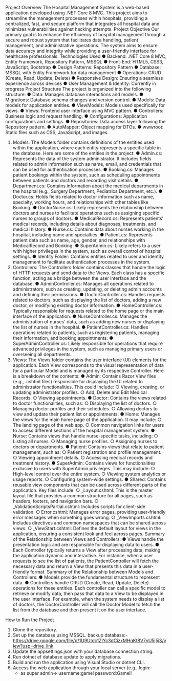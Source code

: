 Project Overview
The Hospital Management System is a web-based application developed using .NET Core
8 MVC. This project aims to streamline the management processes within hospitals,
providing a centralized, fast, and secure platform that integrates all hospital data and
minimizes vulnerabilities against hacking attempts.
Project Objective
Our primary goal is to enhance the efficiency of hospital management through a secure and
robust system that facilitates data handling, patient management, and administrative
operations. The system aims to ensure data accuracy and integrity while providing a
user-friendly interface for healthcare professionals.
Technologies Used
● Backend: .NET Core 8 MVC, Entity Framework, Repository Pattern, MSSQL
● Front-End: HTML5, CSS3, JavaScript, Bootstrap
● Design Patterns: Repository Pattern
● Database: MSSQL with Entity Framework for data management
● Operations: CRUD (Create, Read, Update, Delete)
● Responsive Design: Ensuring a seamless experience across devices
● User Management & Identity: Currently in progress
Project Structure
The project is organized into the following structure:
● Data: Manages database interactions and models.
● Migrations: Database schema changes and version control.
● Models: Data models for application entities.
● ViewModels: Models used specifically for views.
● Views: Frontend user interface using MVC pattern.
● Controllers: Business logic and request handling.
● Configurations: Application configurations and settings.
● Repositories: Data access layer following the Repository pattern.
● AutoMapper: Object mapping for DTOs.
● wwwroot: Static files such as CSS, JavaScript, and images.
1. Models:
The Models folder contains definitions of the entities used within the application, where each
entity represents a specific table in the database. Here are some of the entities in the
project:
● Admin.cs: Represents the data of the system administrator. It includes fields related
to admin information such as name, email, and credentials that can be used for
authentication processes.
● Booking.cs: Manages patient bookings within the system, such as scheduling
appointments between patients and doctors and recording visit details.
● Department.cs: Contains information about the medical departments in the hospital
(e.g., Surgery Department, Pediatrics Department, etc.).
● Doctor.cs: Holds fields related to doctor information such as name, specialty,
working hours, and relationships with other tables like Booking.
● DoctorNurse.cs: Likely represents the relationship between doctors and nurses to
facilitate operations such as assigning specific nurses to groups of doctors.
● MedicalRecord.cs: Represents patients' medical records, including details about
diagnoses, treatments, and medical history.
● Nurse.cs: Contains data about nurses working in the hospital, including name and
specialties.
● Patient.cs: Represents patient data such as name, age, gender, and relationships
with MedicalRecord and Booking.
● SuperAdmin.cs: Likely refers to a user with higher privileges in the system, such as
overall control of hospital settings.
● Identity Folder: Contains entities related to user and identity management to
facilitate authentication processes in the system.
2. Controllers:
The Controllers folder contains classes that handle the logic of HTTP requests and send
data to the Views. Each class has a specific function, acting as a bridge between the user
interface and the database.
● AdminController.cs: Manages all operations related to administrators, such as
creating, updating, or deleting admin accounts and defining their permissions.
● DoctorController.cs: Handles requests related to doctors, such as displaying the list
of doctors, adding a new doctor, or modifying existing doctor information.
● HomeController.cs: Typically responsible for requests related to the home page or
the main interface of the application.
● NurseController.cs: Manages the administration of nurses' data, such as adding
new nurses or displaying the list of nurses in the hospital.
● PatientController.cs: Handles operations related to patients, such as registering
patients, managing their information, and booking appointments.
● SuperAdminController.cs: Likely responsible for operations that require advanced
privileges in the system, such as managing primary users or overseeing all
departments.
3. Views:
The Views folder contains the user interface (UI) elements for the application. Each View
corresponds to the visual representation of data for a particular Model and is managed by its
respective Controller. Here is a breakdown of the contents:
● Admin: Contains Razor View files (e.g., .cshtml files) responsible for displaying the
UI related to administrator functionalities. This could include:
○ Viewing, creating, or updating administrator profiles.
○ Add, Delete and Edit Medical Records.
○ Viewing appointments.
● Doctor: Contains the views related to doctor functionalities, such as:
○ Displaying the list of doctors.
○ Managing doctor profiles and their schedules.
○ Allowing doctors to view and update their patient list or appointments.
● Home: Manages the views for the main home page of the application. It may include:
○ The landing page of the web app.
○ Common navigation links for users to access different sections of the hospital
management system.
● Nurse: Contains views that handle nurse-specific tasks, including:
○ Listing all nurses.
○ Managing nurse profiles.
○ Assigning nurses to doctors or departments.
● Patient: Contains views that relate to patient management, such as:
○ Patient registration and profile management.
○ Viewing appointment details.
○ Accessing medical records and treatment history.
● SuperAdmin: Contains views for functionalities exclusive to users with SuperAdmin
privileges. This may include:
○ High-level control over the entire system.
○ Viewing system analytics or usage reports.
○ Configuring system-wide settings.
● Shared: Contains reusable view components that can be used across different parts
of the application. Key files include:
○ _Layout.cshtml: This is the master layout file that provides a common
structure for all pages, such as headers, footers, and navigation bars.
○ _ValidationScriptsPartial.cshtml: Includes scripts for client-side validation.
○ Error.cshtml: Manages error pages, providing user-friendly error messages
when something goes wrong.
○ _ViewImports.cshtml: Includes directives and common namespaces that
can be shared across views.
○ _ViewStart.cshtml: Defines the default layout for views in the application,
ensuring a consistent look and feel across pages.
Summary of the Relationship between Views and Controllers:
● Views handle the presentation logic and are responsible for displaying data to users.
● Each Controller typically returns a View after processing data, making the
application dynamic and interactive.
For instance, when a user requests to see the list of patients, the PatientController will
fetch the necessary data and return a View that presents this data in a user-friendly format.
Summary of the Relationship between Models and Controllers:
● Models provide the fundamental structure to represent data.
● Controllers handle CRUD (Create, Read, Update, Delete) operations for these
entities.
Each controller can call a specific model to retrieve or modify data, then pass that data to a
View to be displayed in the user interface. For example, when the system needs to display a
list of doctors, the DoctorController will call the Doctor Model to fetch the list from the
database and then present it on the user interface.

How to Run the Project
1. Clone the repository.
2. Set up the database using MSSQL. backup database:- https://drive.google.com/file/d/1U9Utdc1ZIYc3dCizxMHqKt8V7yU5j5iS/view?usp=drive_link
3. Update the appsettings.json with your database connection string.
4. Run dotnet ef database update to apply migrations.
5. Build and run the application using Visual Studio or dotnet CLI.
6. Access the web application through your local server (e.g.,
   login:-
   - as super admin-> username:gamel  password:Gamel! 
